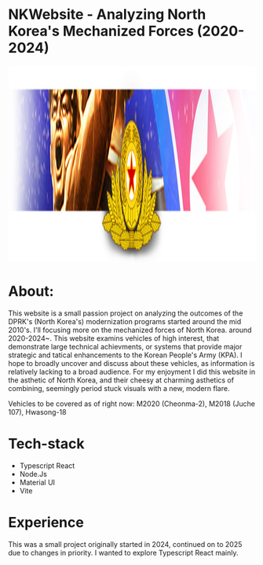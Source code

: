 # NKWebsite - Analyzing North Korea's Mechanized Forces (2020-2024)
<p align="center">
    <img width="800" height="400" src="/NKProject/src/Pages/NavBar/image/nkbanner5.png" alt="title">
</p>

# About:
This website is a small passion project on analyzing the outcomes of the DPRK's (North Korea's) modernization programs started around the mid 2010's. I'll focusing more on the mechanized forces of North Korea. 
around 2020-2024~. 
This website examins vehicles of high interest, that demonstrate large technical achievments, or systems that provide major strategic and tatical enhancements to the Korean People's Army (KPA).
I hope to broadly uncover and discuss about these vehicles, as information is relatively lacking to a broad audience. For my enjoyment I did this website in the asthetic of North Korea, and their cheesy at charming asthetics of combining, seemingly period stuck visuals with a new, modern flare. 

Vehicles to be covered as of right now: 
M2020 (Cheonma-2), M2018 (Juche 107), Hwasong-18

# Tech-stack
- Typescript React
- Node.Js
- Material UI
- Vite 

# Experience
This was a small project originally started in 2024, continued on to 2025 due to changes in priority. I wanted to explore Typescript React mainly. 

